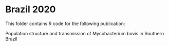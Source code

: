 # Brazil 2020

This folder contains R code for the following publication:

Population structure and transmission of Mycobacterium bovis in Southern Brazil

